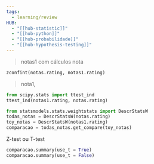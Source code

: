```yaml
---
tags:
  - learning/review
HUB:
  - "[[hub-statistic]]"
  - "[[hub-python]]"
  - "[[hub-probabilidade]]"
  - "[[hub-hypothesis-testing]]"
---
```



> notas1 com cálculos nota
```python
zconfint(notas.rating, notas1.rating)
```

> nota1,  
```python
from scipy.stats import ttest_ind
ttest_ind(notas1.rating, notas.rating)
```

```python
from statsmodels.stats.weightstats import DescrStatsW
todas_notas = DescrStatsW(notas.rating)
toy_notas = DescrStatsW(notas1.rating)
comparacao = todas_notas.get_compare(toy_notas)
```

Z-test ou T-test
```python
comparacao.summary(use_t = True)
comparacao.summary(use_t = False)
```



